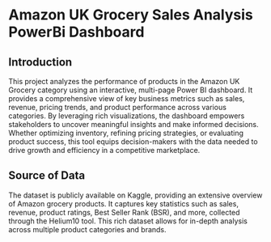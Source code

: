 # Amazon UK Grocery Sales Analysis PowerBi Dashboard
## Introduction
This project analyzes the performance of products in the Amazon UK Grocery category using an interactive, multi-page Power BI dashboard. It provides a comprehensive view of key business metrics such as sales, revenue, pricing trends, and product performance across various categories. By leveraging rich visualizations, the dashboard empowers stakeholders to uncover meaningful insights and make informed decisions. Whether optimizing inventory, refining pricing strategies, or evaluating product success, this tool equips decision-makers with the data needed to drive growth and efficiency in a competitive marketplace.
## Source of Data
The dataset is publicly available on Kaggle, providing an extensive overview of Amazon grocery products. It captures key statistics such as sales, revenue, product ratings, Best Seller Rank (BSR), and more, collected through the Helium10 tool. This rich dataset allows for in-depth analysis across multiple product categories and brands.
